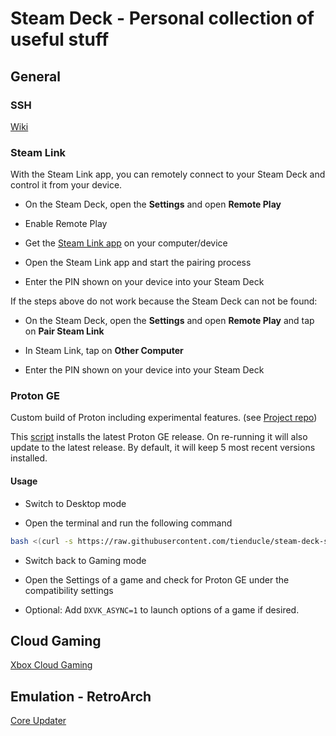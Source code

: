 # Steam Deck - Personal collection of useful stuff

## General

### SSH

[Wiki](https://github.com/tienducle/steam-deck-stuff/wiki/SSH)

### Steam Link

With the Steam Link app, you can remotely connect to your Steam Deck and control it from your device.

- On the Steam Deck, open the **Settings** and open **Remote Play**

- Enable Remote Play

- Get the [Steam Link app](https://store.steampowered.com/remoteplay#anywhere) on your computer/device

- Open the Steam Link app and start the pairing process

- Enter the PIN shown on your device into your Steam Deck

If the steps above do not work because the Steam Deck can not be found:

- On the Steam Deck, open the **Settings** and open **Remote Play** and tap on **Pair Steam Link**

- In Steam Link, tap on **Other Computer**

- Enter the PIN shown on your device into your Steam Deck

### Proton GE

Custom build of Proton including experimental features. (see [Project repo](https://github.com/GloriousEggroll/proton-ge-custom))

This [script](./src/protonge.sh) installs the latest Proton GE release. On re-running it will also update to the latest release. By default, it will keep 5 most recent versions installed.

#### Usage

- Switch to Desktop mode

- Open the terminal and run the following command

```bash
bash <(curl -s https://raw.githubusercontent.com/tienducle/steam-deck-stuff/main/src/protonge.sh)
```

- Switch back to Gaming mode

- Open the Settings of a game and check for Proton GE under the compatibility settings

- Optional: Add `DXVK_ASYNC=1` to launch options of a game if desired.

## Cloud Gaming

[Xbox Cloud Gaming](https://support.microsoft.com/en-us/topic/xbox-cloud-gaming-in-microsoft-edge-with-steam-deck-43dd011b-0ce8-4810-8302-965be6d53296)

## Emulation - RetroArch

[Core Updater](https://github.com/lajoshanostra/Steam-Deck-RA-Core-Updater)
